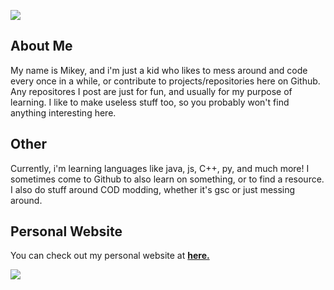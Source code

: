 ![](https://i.imgur.com/4M7IWwP.gif)

## About Me
My name is Mikey, and i'm just a kid who likes to mess around and code every once in a while, or contribute to projects/repositories here on Github. Any repositores I post are just for fun, and usually for my purpose of learning. I like to make useless stuff too, so you probably won't find anything interesting here.

## Other
Currently, i'm learning languages like java, js, C++, py, and much more! I sometimes come to Github to also learn on something, or to find a resource.
I also do stuff around COD modding, whether it's gsc or just messing around.

## Personal Website
You can check out my personal website at **[here.](https://mikzy.me)**

![](https://i.imgur.com/4M7IWwP.gif)
